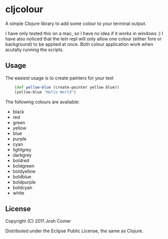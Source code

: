 # cljcolour

A simple Clojure library to add some colour to your terminal output.

I have only tested this on a mac, so I have no idea if it works in windows :)
I have also noticed that the lein repl will only allow one colour (either fore or background) to be applied at once. Both colour application work when acutally running the scripts.

## Usage
The easiest usage is to create painters for your text  
```clojure
    (def yellow-blue (create-painter yellow blue))
    (yellow-blue "Hello World")
```

The following colours are avaliable:  
* black  
* red  
* green  
* yellow  
* blue  
* purple  
* cyan  
* lightgrey  
* darkgrey  
* boldred  
* boldgreen  
* boldyellow  
* boldblue  
* boldpurple  
* boldcyan  
* white  

## License

Copyright (C) 2011 Josh Comer

Distributed under the Eclipse Public License, the same as Clojure.
